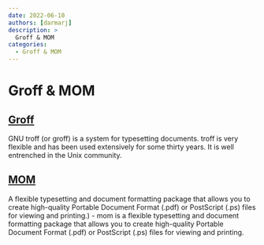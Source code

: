 ```yaml
---
date: 2022-06-10
authors: [darmarj]
description: >
  Groff & MOM
categories:
  - Groff & MOM
---
```


# Groff & MOM

## [Groff](https://www.gnu.org/software/groff/manual/groff.html)
GNU troff (or groff) is a system for typesetting documents. troff is very flexible and has been used extensively for some thirty years. It is well entrenched in the Unix community.



## [MOM](https://github.com/darmarj/dotfiles-Archlinux/blob/main/ArchlinuxConfig/Docs/mom)
A flexible typesetting and document formatting package that allows you to create high-quality Portable Document Format (.pdf) or PostScript (.ps) files for viewing and printing.) - mom is a flexible typesetting and document formatting package that allows you to create high-quality Portable Document Format (.pdf) or PostScript (.ps) files for viewing and printing.
